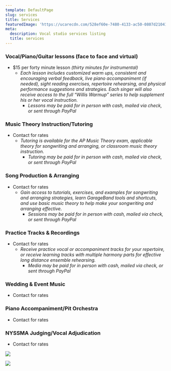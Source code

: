 ```yaml
---
template: DefaultPage
slug: services
title: Services
featuredImage: 'https://ucarecdn.com/528ef60e-7480-4133-ac50-0807d21041cc/'
meta:
  description: Vocal studio services listing
  title: services
---
```

### Vocal/Piano/Guitar lessons (face to face and virtual)

* $15 per forty minute lesson _(thirty minutes for instrumental)_
  * _Each lesson includes customized warm ups, consistent and encouraging verbal feedback, live piano accompaniment (if needed), sight reading exercises, repertoire rehearsing, and physical performance suggestions and strategies. Each singer will also receive access to the full “Willis Warmup” series to help supplement his or her vocal instruction._
    * _Lessons may be paid for in person with cash, mailed via check, or sent through PayPal_

### Music Theory Instruction/Tutoring

* Contact for rates
  * _Tutoring is available for the AP Music Theory exam, applicable theory for songwriting and arranging, or classroom music theory instruction._
    * _Tutoring may be paid for in person with cash, mailed via check, or sent through PayPal_

### Song Production & Arranging

* Contact for rates
  * _Gain access to tutorials, exercises, and examples for songwriting and arranging strategies, learn GarageBand tools and shortcuts, and use basic music theory to help make your songwriting and arranging effective._
    * _Sessions may be paid for in person with cash, mailed via check, or sent through PayPal_

### Practice Tracks & Recordings

* Contact for rates
  * _Receive practice vocal or accompaniment tracks for your repertoire, or receive learning tracks with multiple harmony parts for effective long distance ensemble rehearsing._ 
    * _Media may be paid for in person with cash, mailed via check, or sent through PayPal_

### Wedding & Event Music

* Contact for rates

### Piano Accompaniment/Pit Orchestra

* Contact for rates

### NYSSMA Judging/Vocal Adjudication

* Contact for rates

![](https://ucarecdn.com/008caa02-3764-4817-a579-ea31607e879a/)

![](https://ucarecdn.com/ef3c7a07-27cc-4e62-b225-dfd7993dd330/)
